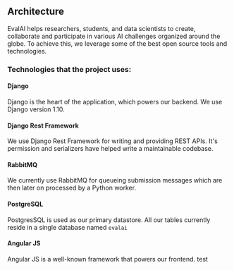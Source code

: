 ## Architecture

EvalAI helps researchers, students, and data scientists to create, collaborate and participate in various AI challenges organized around the globe. To achieve this, we leverage some of the best open source tools and technologies. 

### Technologies that the project uses:

#### Django

Django is the heart of the application, which powers our backend. We use Django version 1.10.

#### Django Rest Framework

We use Django Rest Framework for writing and providing REST APIs. It's permission and serializers have helped write a maintainable codebase.

#### RabbitMQ

We currently use RabbitMQ for queueing submission messages which are then later on processed by a Python worker.

#### PostgreSQL

PostgresSQL is used as our primary datastore. All our tables currently reside in a single database named `evalai`

#### Angular JS

Angular JS is a well-known framework that powers our frontend.
test
